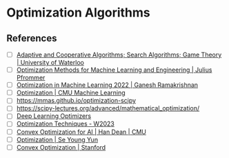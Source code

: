 # Optimization Algorithms

## References

- [ ] [Adaptive and Cooperative Algorithms; Search Algorithms; Game Theory | University of Waterloo](https://www.youtube.com/playlist?list=PLPrxGIUWsqP2bR-H5mEw8EMYByeaQklOI)
- [ ] [Optimization Methods for Machine Learning and Engineering | Julius Pfrommer](https://www.youtube.com/playlist?list=PLdkTDauaUnQpzuOCZyUUZc0lxf4-PXNR5)
- [ ] [Optimization in Machine Learning 2022 | Ganesh Ramakrishnan](https://www.youtube.com/playlist?list=PLyo3HAXSZD3xk6Bc3Fri5-efbi4NKDtlO)
- [ ] [Optimization | CMU Machine Learning](https://www.youtube.com/playlist?list=PL7y-1rk2cCsDOv91McLOnV4kExFfTB7dU)
- [ ] https://mmas.github.io/optimization-scipy
- [ ] https://scipy-lectures.org/advanced/mathematical_optimization/
- [ ] [Deep Learning Optimizers](https://www.youtube.com/playlist?list=PLKnIA16_RmvYhD5pqAeVu3j_jTjnTJIW2)
- [ ] [Optimization Techniques - W2023](https://www.youtube.com/playlist?list=PLPrxGIUWsqP3ZBM4Zy5YqfCh1BqM5sJov)
- [ ] [Convex Optimization for AI | Han Dean | CMU](https://www.youtube.com/playlist?list=PLRPU00LaonXQ27RBcq6jFJnyIbGw5azOI)
- [ ] [Optimization | Se Young Yun](https://www.youtube.com/playlist?list=PLsQI3WOaT8hjGn4fZ_ANIqGRDtK_xpSjB)
- [ ] [Convex Optimization | Stanford](https://www.youtube.com/playlist?list=PLoROMvodv4rMJqxxviPa4AmDClvcbHi6h)